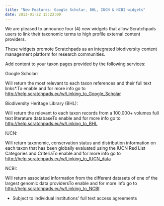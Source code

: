 ```yaml
---
title: "New Features: Google Scholar, BHL, IUCN & NCBI widgets"
date: 2013-01-22 15:23:00
---
```


We are pleased to announce four (4) new widgets that allow Scratchpads users to link their taxonomic terms to high profile external content providers.

These widgets promote Scratchpads as an integrated biodiversity content management platform for research communities. 

Add content to your taxon pages provided by the following services: 

Google Scholar:

Will return the most relevant to each taxon references and their full text links*.To enable and for more info go to http://help.scratchpads.eu/w/Linking_to_Google_Scholar

Biodiversity Heritage Library (BHL):

Will return the relevant to each taxon records from a 100,000+ volumes full text literature databaseTo enable and for more info go to http://help.scratchpads.eu/w/Linking_to_BHL

IUCN:

Will return taxonomic, conservation status and distribution information on each taxon that has been globally evaluated using the IUCN Red List Categories and CriteriaTo enable and for more info go to http://help.scratchpads.eu/w/Linking_to_IUCN_data

NCBI:

Will return associated information from the different datasets of one of the largest genomic data providersTo enable and for more info go to http://help.scratchpads.eu/w/Linking_to_NCBI

* Subject to individual Institutions' full text access agreements

